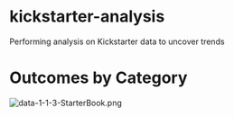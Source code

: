 # kickstarter-analysis
Performing analysis on Kickstarter data to uncover trends

# Outcomes by Category

[comment]: # (This is not working to insert an image.)
![data-1-1-3-StarterBook.png](./resources/StarterBook.png)
